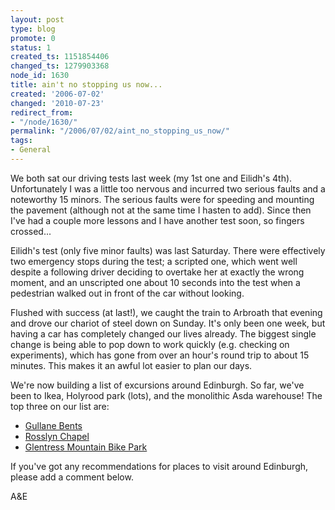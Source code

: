 ```yaml
---
layout: post
type: blog
promote: 0
status: 1
created_ts: 1151854406
changed_ts: 1279903368
node_id: 1630
title: ain't no stopping us now...
created: '2006-07-02'
changed: '2010-07-23'
redirect_from:
- "/node/1630/"
permalink: "/2006/07/02/aint_no_stopping_us_now/"
tags:
- General
---
```

We both sat our driving tests last week (my 1st one and Eilidh's 4th).  Unfortunately I was a little too nervous and incurred two serious faults and a noteworthy 15 minors.  The serious faults were for speeding and mounting the pavement (although not at the same time I hasten to add).  Since then I've had a couple more lessons and I have another test soon, so fingers crossed...
<!--break-->
Eilidh's test (only five minor faults) was last Saturday.  There were effectively two emergency stops during the test; a scripted one, which went well despite a following driver deciding to overtake her at exactly the wrong moment, and an unscripted one about 10 seconds into the test when a pedestrian walked out in front of the car without looking.   

Flushed with success (at last!), we caught the train to Arbroath that evening and drove our chariot of steel down on Sunday.  It's only been one week, but having a car has completely changed our lives already.  The biggest single change is being able to pop down to work quickly (e.g. checking on experiments), which has gone from over an hour's round trip to about 15 minutes.  This makes it an awful lot easier to plan our days.

We're now building a list of excursions around Edinburgh. So far, we've been to Ikea, Holyrood park (lots), and the monolithic Asda warehouse!  The top three on our list are:
*  [Gullane Bents](http://www.eastlothian.gov.uk/content/0,1094,933,00.html)
*  [Rosslyn Chapel](http://www.rosslynchapel.org.uk/)
*  [Glentress Mountain Bike Park](http://www.thehubintheforest.co.uk/)

If you've got any recommendations for places to visit around Edinburgh, please add a comment below.

A&E
